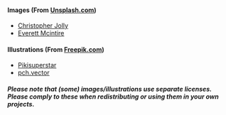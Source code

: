 #### Images (From [Unsplash.com](Unsplash.com))
  * [Christopher Jolly](https://unsplash.com/photos/gcCcIy6Fc_M)
  * [Everett Mcintire](https://unsplash.com/photos/BPCsppbNRMI)

#### Illustrations (From [Freepik.com](Freepik.com))
  * [Pikisuperstar](https://www.freepik.com/free-vector/eco-tourism-concept_9471057.htm#page=1&query=ecotourism&position=18)
  * [pch.vector](https://www.freepik.com/free-vector/minivan-with-bike-top-moving-mountain-vehicle-transport-bicycle-trip-flat-illustration_11235742.htm#page=1&query=van&position=4)

##### Please note that (some) images/illustrations use separate licenses. Please comply to these when redistributing or using them in your own projects.
